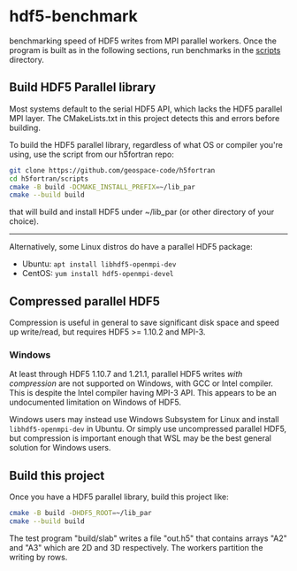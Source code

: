 # hdf5-benchmark

benchmarking speed of HDF5 writes from MPI parallel workers.
Once the program is built as in the following sections, run benchmarks in the [scripts](./scripts) directory.


## Build HDF5 Parallel library

Most systems default to the serial HDF5 API, which lacks the HDF5 parallel MPI layer.
The CMakeLists.txt in this project detects this and errors before building.

To build the HDF5 parallel library, regardless of what OS or compiler you're using, use the script from our h5fortran repo:

```sh
git clone https://github.com/geospace-code/h5fortran
cd h5fortran/scripts
cmake -B build -DCMAKE_INSTALL_PREFIX=~/lib_par
cmake --build build
```

that will build and install HDF5 under ~/lib_par (or other directory of your choice).

---

Alternatively, some Linux distros do have a parallel HDF5 package:

* Ubuntu: `apt install libhdf5-openmpi-dev`
* CentOS: `yum install hdf5-openmpi-devel`

## Compressed parallel HDF5

Compression is useful in general to save significant disk space and speed up write/read, but requires HDF5 >= 1.10.2 and MPI-3.

### Windows

At least through HDF5 1.10.7 and 1.21.1, parallel HDF5 writes *with compression* are not supported on Windows, with GCC or Intel compiler.
This is despite the Intel compiler having MPI-3 API.
This appears to be an undocumented limitation on Windows of HDF5.

Windows users may instead use Windows Subsystem for Linux and install `libhdf5-openmpi-dev` in Ubuntu.
Or simply use uncompressed parallel HDF5, but compression is important enough that WSL may be the best general solution for Windows users.

## Build this project

Once you have a HDF5 parallel library, build this project like:

```sh
cmake -B build -DHDF5_ROOT=~/lib_par
cmake --build build
```

The test program "build/slab" writes a file "out.h5" that contains arrays "A2" and "A3" which are 2D and 3D respectively.
The workers partition the writing by rows.
